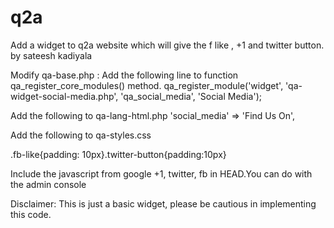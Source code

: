 q2a
===

Add a widget to q2a website which will give the f like , +1 and twitter button.
by
sateesh kadiyala

Modify qa-base.php :
Add the following line to function qa_register_core_modules() method.
  qa_register_module('widget', 'qa-widget-social-media.php', 'qa_social_media', 'Social Media');

Add the following to qa-lang-html.php
'social_media' => 'Find Us On',

Add the following to qa-styles.css

.fb-like{padding: 10px}.twitter-button{padding:10px}

Include the javascript from google +1, twitter, fb in HEAD.You can do with the admin console

Disclaimer: This is just a basic widget, please be cautious in implementing this code.

 

